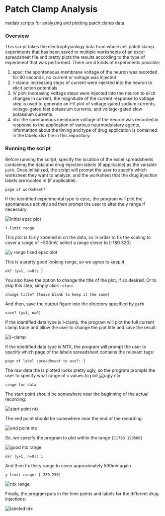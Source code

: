 # Patch Clamp Analysis
matlab scripts for analyzing and plotting patch clamp data

### Overview
This script takes the electrophysiology data from whole cell patch clamp experiments that has been saved to multiple worksheets of an excel spreadsheet file and pretty plots the results according to the type of experiment that was performed. There are 4 kinds of experiments possible:
1. epsc: the spontaneous membrane voltage of the neuron was recorded for 60 seconds, no current or voltage was injected
2. I-clamp: increasing steps of current were injected into the neuron to elicit action potentials
3. IV plot: increasing voltage steps were injected into the neuron to elicit changes in current, the magnitude of the current response to voltage step is used to generate an I-V plot of voltage-gated sodium currents, voltage-gated fast potassium currents, and voltage-gated slow potassium currents.
4. ntx: the spontaneous membrane voltage of the neuron was recorded in response to the application of various neurmodulatory agents, informatiton about the timing and type of drug application is contained in the labels.xlsx file in this repository.

### Running the script
Before running the script, specify the location of the excel spreadsheets containing the data and drug injection labels (if applicable) as the variable `path`. Once initialized, the script will prompt the user to specify which worksheet they want to analyze, and the worksheet that the drug injection labels are located in (if applicable). 
```
page of worksheet? 
```
If the identified experimental type is epsc, the program will plot the spontaneous activity and then prompt the user to alter the y range if necessary:

![initial epsc plot](/readme_screenshots/epsc1.png)
      
```
Y limit range
```
This plot is fairly zoomed in on the data, so in order to fix the scaling to cover a range of ~500mV, select a range closer to [-180 320]

![y range fixed epsc plot](/readme_screenshots/epsc2.png)

This is a pretty good looking range, so we agree to keep it
```
ok? (y=1, n=0): 1
```
You also have the option to change the title of the plot, if so desired. Or to skip this step, simply click `return`
```
change title? (leave blank to keep it the same)
```
And then, save the output figure into the directory specified by `path`
```
save? (y=1, n=0) 
```

If the identified data type is I-clamp, the program will plot the full current clamp trace and allow the user to change the plot title and save the result:

![I-clamp](/readme_screenshots/iclamp.png)

If the identified data type is NTX, the program will prompt the user to specify which page of the labels spreadsheet contains the relevant tags:
```
page of label spreadhseet to use?: 1
```
The raw data the is plotted looks pretty ugly, so the program prompts the user to specify what range of x values to plot
![ugly ntx](/readme_screenshots/ntx1.png)
```
range for data
```
The start point should be somewhere near the beginning of the actual recording:

![start point ntx](/readme_screenshots/ntx2.png)

The end point should be somewhere near the end of the recording:

![end point ntx](/readme_screenshots/ntx3.png)

So, we specify the program to plot within the range `[11780 129500]`

![good ntx range](/readme_screenshots/ntx4.png)

```
ok? (y=1, n=0): 1
```
And then fix the y range to cover approximately 500mV again
```
y limit range: [-220 250]
```

![ntx range](/readme_screenshots/ntx5.png)

Finally, the program puts in the time points and labels for the different drug injections:

![labeled ntx](/readme_screenshots/ntx6.png)




